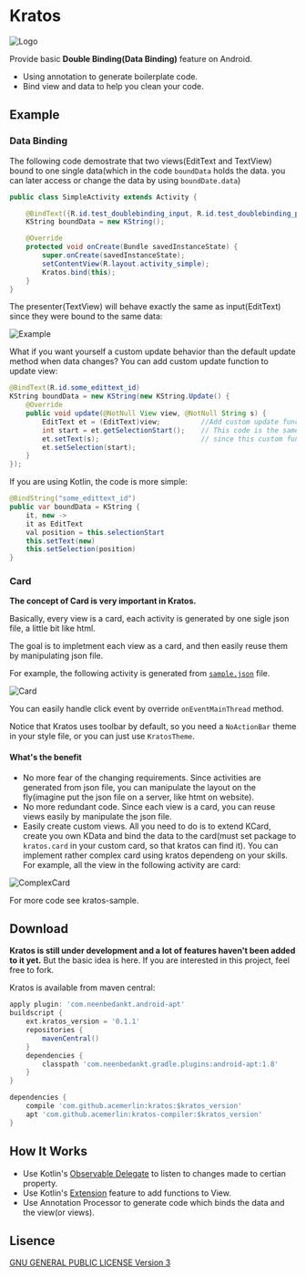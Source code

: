 Kratos
=============

![Logo](images/logo.jpg)

Provide basic __Double Binding(Data Binding)__ feature on Android.

* Using annotation to generate boilerplate code.
* Bind view and data to help you clean your code.


 Example
----------------

### Data Binding

The following code demostrate that two views(EditText and TextView) bound to one single data(which in the code `boundData` holds the data. you can later access or change the data by using `boundDate.data`)

```java
public class SimpleActivity extends Activity {

    @BindText({R.id.test_doublebinding_input, R.id.test_doublebinding_presenter})
    KString boundData = new KString();

    @Override
    protected void onCreate(Bundle savedInstanceState) {
        super.onCreate(savedInstanceState);
        setContentView(R.layout.activity_simple);
        Kratos.bind(this);
    }
}
```
The presenter(TextView) will behave exactly the same as input(EditText) since they were bound to the same data:

![Example](images/example.gif)

What if you want yourself a custom update behavior than the default update method when data changes? You can add custom update function to update view:

```java
@BindText(R.id.some_edittext_id)
KString boundData = new KString(new KString.Update() {
    @Override
    public void update(@NotNull View view, @NotNull String s) {
        EditText et = (EditText)view;          //Add custom update function here.
        int start = et.getSelectionStart();    // This code is the same as: public KString boundData1 = new KString(),
        et.setText(s);                         // since this custom function is the same as the default function.
        et.setSelection(start);
    }
});
```
If you are using Kotlin, the code is more simple:

```java
@BindString("some_edittext_id")
public var boundData = KString {
    it, new ->
    it as EditText
    val position = this.selectionStart
    this.setText(new)
    this.setSelection(position)
}
```

### Card

__The concept of Card is very important in Kratos.__

Basically, every view is a card, each activity is generated by one sigle json file, a little bit like html. 

The goal is to impletment each view as a card,
and then easily reuse them by manipulating json file.

For example, the following activity is generated from [`sample.json`][4] file. 

![Card](images/card.gif)

You can easily handle click event by override `onEventMainThread` method.

Notice that Kratos uses toolbar by default, so you need a `NoActionBar` theme in your style file, or you can just use `KratosTheme`.

#### What's the benefit

* No more fear of the changing requirements. Since activities are generated from json file, you can manipulate the layout on the fly(imagine put the json file on a server, like htmt on website).
* No more redundant code. Since each view is a card, you can reuse views easily by manipulate the json file.
* Easily create custom views. All you need to do is to extend KCard, create you own KData and bind the data to the card(must set package to `kratos.card` in your custom card, so that kratos can find it). You can implement rather complex card using kratos dependeng on your skills. For example, all the view in the following activity are card: 

![ComplexCard](images/complexcard.png)

For more code see kratos-sample.

Download
-----------------
__Kratos is still under development and a lot of features haven't been added to it yet.__ But the basic idea is here. If you are interested in this project, feel free to fork.

Kratos is available from maven central:

```groovy
apply plugin: 'com.neenbedankt.android-apt'
buildscript {
    ext.kratos_version = '0.1.1'
    repositories {
        mavenCentral()
    }
    dependencies {
        classpath 'com.neenbedankt.gradle.plugins:android-apt:1.8'
    }
}

dependencies {
    compile 'com.github.acemerlin:kratos:$kratos_version'
    apt 'com.github.acemerlin:kratos-compiler:$kratos_version'
}
```

How It Works
----------------
* Use Kotlin's [Observable Delegate][1] to listen to changes made to certian property.
* Use Kotlin's [Extension][2] feature to add functions to View.
* Use Annotation Processor to generate code which binds the data and the view(or views).


Lisence
----------------
[GNU GENERAL PUBLIC LICENSE Version 3][3]

[1]: https://kotlinlang.org/docs/reference/delegated-properties.html#observable
[2]: https://kotlinlang.org/docs/reference/extensions.html
[3]: http://www.gnu.org/licenses/gpl-3.0.en.html
[4]: https://github.com/ACEMerlin/Kratos/blob/feature/card/kratos-sample/src/main/res/raw/sample.json